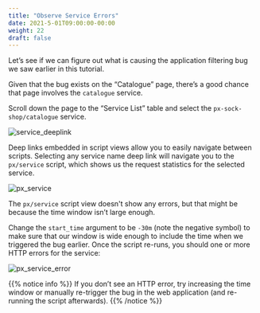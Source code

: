 ```yaml
---
title: "Observe Service Errors"
date: 2021-5-01T09:00:00-00:00
weight: 22
draft: false
---
```


Let’s see if we can figure out what is causing the application filtering bug we saw earlier in this tutorial.

Given that the bug exists on the “Catalogue” page, there’s a good chance that page involves the `catalogue` service.

Scroll down the page to the “Service List” table and select the `px-sock-shop/catalogue` service.

![service_deeplink](/images/pixie/service_deeplink.png)

Deep links embedded in script views allow you to easily navigate between scripts. Selecting any service name deep link will navigate you to the `px/service` script, which shows us the request statistics for the selected service.

![px_service](/images/pixie/px_service.png)

The `px/service` script view doesn't show any errors, but that might be because the time window isn’t large enough.

Change the `start_time` argument to be `-30m` (note the negative symbol) to make sure that our window is wide enough to include the time when we triggered the bug earlier. Once the script re-runs, you should one or more HTTP errors for the service:

![px_service_error](/images/pixie/px_service_error.png)

{{% notice info %}}
If you don’t see an HTTP error, try increasing the time window or manually re-trigger the bug in the web application (and re-running the script afterwards).
{{% /notice %}}